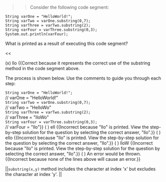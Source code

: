 >>Consider the following code segment:
<pre><code>String varOne = "HelloWorld!";
String varTwo = varOne.substring(0,7);
String varThree = varTwo.substring(2);
String varFour = varThree.substring(0,3);
System.out.println(varFour);
</code></pre>
<p>What is printed as a result of executing this code segment?</p> <<

(x) llo {{Correct because it represents the correct use of the substring method in the code segment above.
<p>The process is shown below. Use the comments to guide you through each step:</p><code>String varOne = "HelloWorld!";</code><br/> // varOne = "HelloWorld!"<br/><code>String varTwo = varOne.substring(0,7);<br/></code>// varTwo = "HelloWo"<br/><code>String varThree = varTwo.substring(2);</code><br/>// varThree = "lloWo"<br/><code>String varFour = varThree.substring(0,3);</code><br/>// varFour = "llo"}}
( ) ell {{Incorrect because "llo" is printed. View the step-by-step solution for the question by selecting the correct answer, "llo".}}
( ) ello {{Incorrect because "llo" is printed. View the step-by-step solution for the question by selecting the correct answer, "llo".}}
( ) lloW {{Incorrect because "llo" is printed. View the step-by-step solution for the question by selecting the correct answer, "llo".}}
( ) An error would be thrown. {{Incorrect because none of the lines above will cause an error.}}

||<code>substring(x,y)</code> method includes the character at index 'x' but excludes the character at index 'y'. ||
